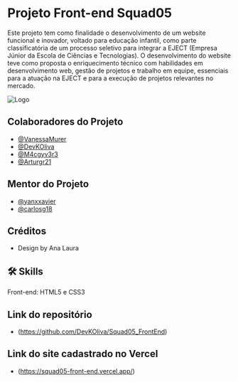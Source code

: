 
# Projeto Front-end Squad05

Este projeto tem como finalidade o desenvolvimento de um website funcional e inovador, voltado para educação infantil, como parte classificatória de um processo seletivo para integrar a EJECT (Empresa Júnior da Escola de Ciências e Tecnologias). O desenvolvimento do website teve como proposta o enriquecimento técnico com habilidades em desenvolvimento web, gestão de projetos e trabalho em equipe, essenciais para a atuação na EJECT e para a execução de projetos relevantes no mercado.


![Logo](https://s3-alpha-sig.figma.com/img/82a0/118c/83a5b6097b9cbb27b003408d13763a56?Expires=1729468800&Key-Pair-Id=APKAQ4GOSFWCVNEHN3O4&Signature=foGKoiIKT2BWFIqixbCmzT~01hCbTJZu2sGQ-DmAMJ~ytK2Y09kv0eW~WNEkjzMP0RLaS52zC6Fl1Ay9LR8j~Jj1BXjb4YG0BfeTP6GOJTBY8U76jqeif3ZePf0FqnBDOXbJdLBcMgvvJm1PSWPpIy4b5stXFJdh~eicGlP5-wDLPan6bo2xNxzNx4CGu3UyYIUQJUH9mWOPJDwOLEYWMtUXasno7dY1bbXC4ZuSv7v17olMjHZnlVhuCB19pplTwBx5~VJL30RDEKC9mwhypkUXiIFwa9XLMLZQdDiN6CKu7dfOuxHGOYn0HqruhxmuzreaQwZjo31sQutDG~pkdA__)


## Colaboradores do Projeto

- [@VanessaMurer](https://github.com/VanessaMurer)
- [@DevKOliva](https://github.com/DevKOliva)
- [@M4cgyv3r3](https://github.com/M4cgyv3r3)
- [@Arturgr21](https://github.com/Arturgr21)

## Mentor do Projeto
- [@yanxxavier](https://github.com/yanxxavier)
- [@carlosg18](https://github.com/carlosg18)

## Créditos 
- Design by Ana Laura
## 🛠 Skills

Front-end: HTML5 e CSS3

## Link do repositório 
- (https://github.com/DevKOliva/Squad05_FrontEnd) 

## Link do site cadastrado no Vercel
- (https://squad05-front-end.vercel.app/)
